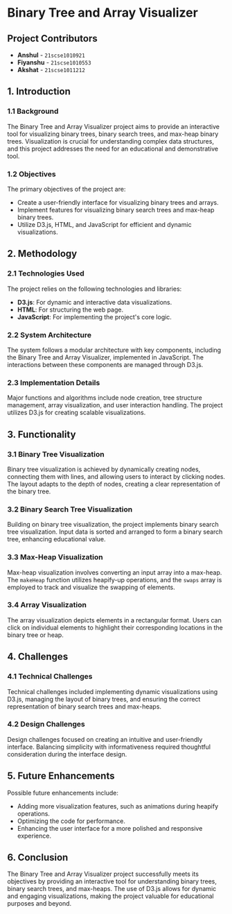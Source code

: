 # Binary Tree and Array Visualizer

## Project Contributors

- **Anshul** - `21scse1010921`
- **Fiyanshu** - `21scse1010553`
- **Akshat** - `21scse1011212`

## 1. Introduction

### 1.1 Background
The Binary Tree and Array Visualizer project aims to provide an interactive tool for visualizing binary trees, binary search trees, and max-heap binary trees. Visualization is crucial for understanding complex data structures, and this project addresses the need for an educational and demonstrative tool.

### 1.2 Objectives
The primary objectives of the project are:

- Create a user-friendly interface for visualizing binary trees and arrays.
- Implement features for visualizing binary search trees and max-heap binary trees.
- Utilize D3.js, HTML, and JavaScript for efficient and dynamic visualizations.

## 2. Methodology

### 2.1 Technologies Used
The project relies on the following technologies and libraries:

- **D3.js**: For dynamic and interactive data visualizations.
- **HTML**: For structuring the web page.
- **JavaScript**: For implementing the project's core logic.

### 2.2 System Architecture
The system follows a modular architecture with key components, including the Binary Tree and Array Visualizer, implemented in JavaScript. The interactions between these components are managed through D3.js.

### 2.3 Implementation Details
Major functions and algorithms include node creation, tree structure management, array visualization, and user interaction handling. The project utilizes D3.js for creating scalable visualizations.

## 3. Functionality

### 3.1 Binary Tree Visualization
Binary tree visualization is achieved by dynamically creating nodes, connecting them with lines, and allowing users to interact by clicking nodes. The layout adapts to the depth of nodes, creating a clear representation of the binary tree.

### 3.2 Binary Search Tree Visualization
Building on binary tree visualization, the project implements binary search tree visualization. Input data is sorted and arranged to form a binary search tree, enhancing educational value.

### 3.3 Max-Heap Visualization
Max-heap visualization involves converting an input array into a max-heap. The `makeHeap` function utilizes heapify-up operations, and the `swaps` array is employed to track and visualize the swapping of elements.

### 3.4 Array Visualization
The array visualization depicts elements in a rectangular format. Users can click on individual elements to highlight their corresponding locations in the binary tree or heap.

## 4. Challenges

### 4.1 Technical Challenges
Technical challenges included implementing dynamic visualizations using D3.js, managing the layout of binary trees, and ensuring the correct representation of binary search trees and max-heaps.

### 4.2 Design Challenges
Design challenges focused on creating an intuitive and user-friendly interface. Balancing simplicity with informativeness required thoughtful consideration during the interface design.

## 5. Future Enhancements
Possible future enhancements include:

- Adding more visualization features, such as animations during heapify operations.
- Optimizing the code for performance.
- Enhancing the user interface for a more polished and responsive experience.

## 6. Conclusion
The Binary Tree and Array Visualizer project successfully meets its objectives by providing an interactive tool for understanding binary trees, binary search trees, and max-heaps. The use of D3.js allows for dynamic and engaging visualizations, making the project valuable for educational purposes and beyond.



